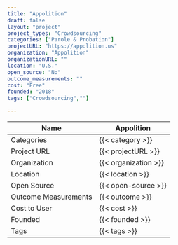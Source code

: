 ```yaml
---
title: "Appolition"
draft: false
layout: "project"
project_types: "Crowdsourcing"
categories: ["Parole & Probation"]
projectURL: "https://appolition.us"
organization: "Appolition"
organizationURL: ""
location: "U.S."
open_source: "No"
outcome_measurements: ""
cost: "Free"
founded: "2018"
tags: ["Crowdsourcing",""]

---
```



Name                    |  Appolition    
------------------------|----
Categories              | {{< category >}} 
Project URL             | {{< projectURL >}} 
Organization            | {{< organization >}} 
Location                | {{< location >}} 
Open Source             | {{< open-source >}} 
Outcome Measurements    | {{< outcome >}} 
Cost to User            | {{< cost >}} 
Founded                 | {{< founded >}} 
Tags                    | {{< tags >}} 

